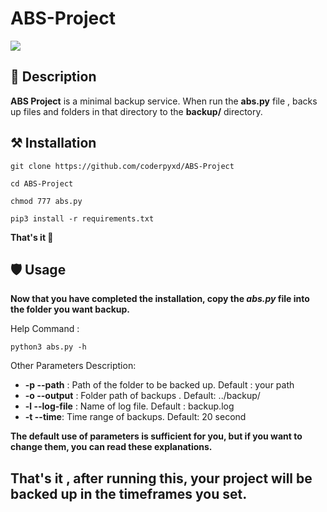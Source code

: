 # ABS-Project
<img src="https://user-images.githubusercontent.com/85255852/130467971-39c23f87-2ef7-4db4-a779-ea0d18e9f9ff.png"/>

## 🌴 Description 
**ABS Project** is a minimal backup service. When run the **abs.py** file , backs up files and folders in that directory to the **backup/** directory.


## ⚒️ Installation
<pre><code>git clone https://github.com/coderpyxd/ABS-Project</code></pre>
<pre><code>cd ABS-Project</code></pre>
<pre><code>chmod 777 abs.py</code></pre>
<pre><code>pip3 install -r requirements.txt</code></pre>
**That's it 🤠**

## 🛡️ Usage
<strong> Now that you have completed the installation, copy the *abs.py* file into the folder you want backup.</strong>

Help Command :
    <pre><code>python3 abs.py -h</code></pre> 
    
Other Parameters Description:
    <ul>
       <li>**-p --path** : Path of the folder to be backed up. Default : your path</li>
       <li>**-o --output** : Folder path of backups . Default: ../backup/</li>
       <li>**-l --log-file** : Name of log file. Default : backup.log</li>
       <li>**-t --time**: Time range of backups. Default: 20 second </li>
    </ul>
    
**The default use of parameters is sufficient for you, but if you want to change them, you can read these explanations.**

## That's it , after running this, your project will be backed up in the timeframes you set.
